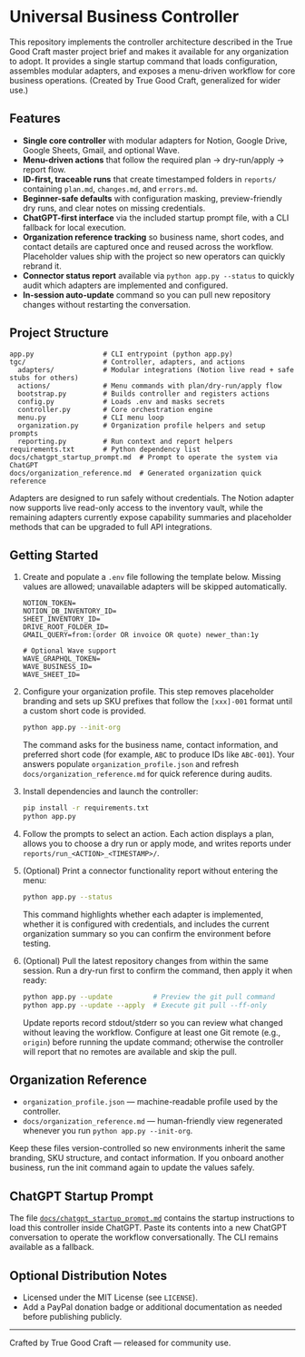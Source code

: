 # Universal Business Controller

This repository implements the controller architecture described in the True Good Craft master project brief and makes it available for any organization to adopt. It provides a single startup command that loads configuration, assembles modular adapters, and exposes a menu-driven workflow for core business operations. (Created by True Good Craft, generalized for wider use.)

## Features

- **Single core controller** with modular adapters for Notion, Google Drive, Google Sheets, Gmail, and optional Wave.
- **Menu-driven actions** that follow the required plan → dry-run/apply → report flow.
- **ID-first, traceable runs** that create timestamped folders in `reports/` containing `plan.md`, `changes.md`, and `errors.md`.
- **Beginner-safe defaults** with configuration masking, preview-friendly dry runs, and clear notes on missing credentials.
- **ChatGPT-first interface** via the included startup prompt file, with a CLI fallback for local execution.
- **Organization reference tracking** so business name, short codes, and contact details are captured once and reused across the workflow. Placeholder values ship with the project so new operators can quickly rebrand it.
- **Connector status report** available via `python app.py --status` to quickly audit which adapters are implemented and configured.
- **In-session auto-update** command so you can pull new repository changes without restarting the conversation.

## Project Structure

```
app.py                 # CLI entrypoint (python app.py)
tgc/                   # Controller, adapters, and actions
  adapters/            # Modular integrations (Notion live read + safe stubs for others)
  actions/             # Menu commands with plan/dry-run/apply flow
  bootstrap.py         # Builds controller and registers actions
  config.py            # Loads .env and masks secrets
  controller.py        # Core orchestration engine
  menu.py              # CLI menu loop
  organization.py      # Organization profile helpers and setup prompts
  reporting.py         # Run context and report helpers
requirements.txt       # Python dependency list
docs/chatgpt_startup_prompt.md  # Prompt to operate the system via ChatGPT
docs/organization_reference.md  # Generated organization quick reference
```

Adapters are designed to run safely without credentials. The Notion adapter now supports live read-only access to the inventory vault, while the remaining adapters currently expose capability summaries and placeholder methods that can be upgraded to full API integrations.

## Getting Started

1. Create and populate a `.env` file following the template below. Missing values are allowed; unavailable adapters will be skipped automatically.

   ```env
   NOTION_TOKEN=
   NOTION_DB_INVENTORY_ID=
   SHEET_INVENTORY_ID=
   DRIVE_ROOT_FOLDER_ID=
   GMAIL_QUERY=from:(order OR invoice OR quote) newer_than:1y

   # Optional Wave support
   WAVE_GRAPHQL_TOKEN=
   WAVE_BUSINESS_ID=
   WAVE_SHEET_ID=
   ```

2. Configure your organization profile. This step removes placeholder branding and sets up SKU prefixes that follow the `[xxx]-001` format until a custom short code is provided.

   ```bash
   python app.py --init-org
   ```

   The command asks for the business name, contact information, and preferred short code (for example, `ABC` to produce IDs like `ABC-001`). Your answers populate `organization_profile.json` and refresh `docs/organization_reference.md` for quick reference during audits.

3. Install dependencies and launch the controller:

   ```bash
   pip install -r requirements.txt
   python app.py
   ```

4. Follow the prompts to select an action. Each action displays a plan, allows you to choose a dry run or apply mode, and writes reports under `reports/run_<ACTION>_<TIMESTAMP>/`.

5. (Optional) Print a connector functionality report without entering the menu:

   ```bash
   python app.py --status
   ```

   This command highlights whether each adapter is implemented, whether it is configured with credentials, and includes the current organization summary so you can confirm the environment before testing.

6. (Optional) Pull the latest repository changes from within the same session. Run a dry-run first to confirm the command, then apply it when ready:

   ```bash
   python app.py --update          # Preview the git pull command
   python app.py --update --apply  # Execute git pull --ff-only
   ```

   Update reports record stdout/stderr so you can review what changed without leaving the workflow. Configure at least one Git
   remote (e.g., `origin`) before running the update command; otherwise the controller will report that no remotes are available
   and skip the pull.

## Organization Reference

- `organization_profile.json` — machine-readable profile used by the controller.
- `docs/organization_reference.md` — human-friendly view regenerated whenever you run `python app.py --init-org`.

Keep these files version-controlled so new environments inherit the same branding, SKU structure, and contact information. If you onboard another business, run the init command again to update the values safely.

## ChatGPT Startup Prompt

The file [`docs/chatgpt_startup_prompt.md`](docs/chatgpt_startup_prompt.md) contains the startup instructions to load this controller inside ChatGPT. Paste its contents into a new ChatGPT conversation to operate the workflow conversationally. The CLI remains available as a fallback.

## Optional Distribution Notes

- Licensed under the MIT License (see `LICENSE`).
- Add a PayPal donation badge or additional documentation as needed before publishing publicly.

---

Crafted by True Good Craft — released for community use.
